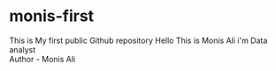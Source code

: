 # monis-first
This is My first public Github repository
Hello This is Monis Ali i'm Data analyst
<br>
Author - Monis Ali
